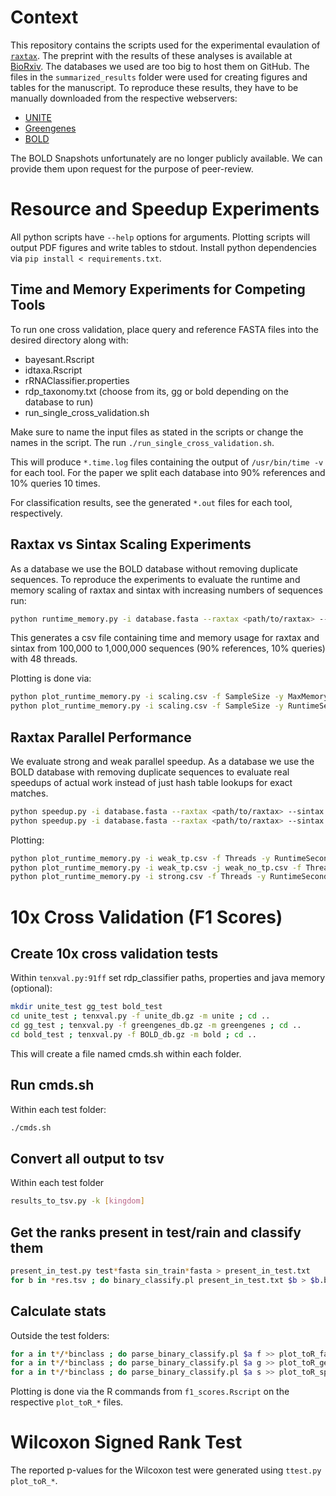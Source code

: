 # Context

This repository contains the scripts used for the experimental evaulation of [`raxtax`](https://github.com/noahares/raxtax).
The preprint with the results of these analyses is available at [BioRxiv](https://www.biorxiv.org/content/10.1101/2025.03.11.642618v1).
The databases we used are too big to host them on GitHub.
The files in the `summarized_results` folder were used for creating figures and tables for the manuscript.
To reproduce these results, they have to be manually downloaded from the respective webservers:

- [UNITE](https://unite.ut.ee/)
- [Greengenes](https://greengenes.lbl.gov/Download/)
- [BOLD](https://v4.boldsystems.org/)

The BOLD Snapshots unfortunately are no longer publicly available.
We can provide them upon request for the purpose of peer-review.

# Resource and Speedup Experiments

All python scripts have `--help` options for arguments.
Plotting scripts will output PDF figures and write tables to stdout.
Install python dependencies via `pip install < requirements.txt`.

## Time and Memory Experiments for Competing Tools

To run one cross validation, place query and reference FASTA files into the desired directory along with:

- bayesant.Rscript
- idtaxa.Rscript
- rRNAClassifier.properties
- rdp_taxonomy.txt (choose from its, gg or bold depending on the database to run)
- run_single_cross_validation.sh

Make sure to name the input files as stated in the scripts or change the names in the script.
The run `./run_single_cross_validation.sh`.

This will produce `*.time.log` files containing the output of `/usr/bin/time -v` for each tool.
For the paper we split each database into 90% references and 10% queries 10 times.

For classification results, see the generated `*.out` files for each tool, respectively.

## Raxtax vs Sintax Scaling Experiments

As a database we use the BOLD database without removing duplicate sequences.
To reproduce the experiments to evaluate the runtime and memory scaling of raxtax and sintax with increasing numbers of sequences run:

```sh
python runtime_memory.py -i database.fasta --raxtax <path/to/raxtax> --sintax <path/to/vsearch> -s 100000 200000 300000 400000 500000 600000 700000 800000 900000 1000000 -r 3 -o <path/to/outputdir>
```

This generates a csv file containing time and memory usage for raxtax and sintax from 100,000 to 1,000,000 sequences (90% references, 10% queries) with 48 threads.

Plotting is done via:

```sh
python plot_runtime_memory.py -i scaling.csv -f SampleSize -y MaxMemoryBytes -o memory.pdf # Memory
python plot_runtime_memory.py -i scaling.csv -f SampleSize -y RuntimeSeconds -o runtime.pdf # Time
```

## Raxtax Parallel Performance

We evaluate strong and weak parallel speedup.
As a database we use the BOLD database with removing duplicate sequences to evaluate real speedups of actual work instead of just hash table lookups for exact matches.

```sh
python speedup.py -i database.fasta --raxtax <path/to/raxtax> --sintax <path/to/vsearch> -f true -w true -t 1 2 4 8 16 24 32 48 -s 250000 -r 5 -o <path/to/outputdir> # weak
python speedup.py -i database.fasta --raxtax <path/to/raxtax> --sintax <path/to/vsearch> -t 1 2 4 8 16 24 32 48 -s 500000 -r 5 -o <path/to/outputdir> # strong
```

Plotting:

```sh
python plot_runtime_memory.py -i weak_tp.csv -f Threads -y RuntimeSeconds -o speedup_weak.pdf # Weak
python plot_runtime_memory.py -i weak_tp.csv -j weak_no_tp.csv -f Threads -y RuntimeSeconds -o speedup_weak.pdf # Weak, compare 2 runs
python plot_runtime_memory.py -i strong.csv -f Threads -y RuntimeSeconds -w -o efficiency_strong.pdf # Strong
```

# 10x Cross Validation (F1 Scores)

## Create 10x cross validation tests
Within `tenxval.py:91ff` set rdp_classifier paths, properties and java memory (optional):
```sh
mkdir unite_test gg_test bold_test
cd unite_test ; tenxval.py -f unite_db.gz -m unite ; cd ..
cd gg_test ; tenxval.py -f greengenes_db.gz -m greengenes ; cd ..
cd bold_test ; tenxval.py -f BOLD_db.gz -m bold ; cd ..
```
This will create a file named cmds.sh within each folder.

## Run cmds.sh

Within each test folder:
```sh
./cmds.sh
```

## Convert all output to tsv

Within each test folder
```sh
results_to_tsv.py -k [kingdom]
```

## Get the ranks present in test/rain and classify them

```sh
present_in_test.py test*fasta sin_train*fasta > present_in_test.txt
for b in *res.tsv ; do binary_classify.pl present_in_test.txt $b > $b.binclass ; done
```

## Calculate stats
Outside the test folders:
```sh
for a in t*/*binclass ; do parse_binary_classify.pl $a f >> plot_toR_family; done
for a in t*/*binclass ; do parse_binary_classify.pl $a g >> plot_toR_genus; done
for a in t*/*binclass ; do parse_binary_classify.pl $a s >> plot_toR_species; done
```
Plotting is done via the R commands from `f1_scores.Rscript` on the respective `plot_toR_*` files.

# Wilcoxon Signed Rank Test

The reported p-values for the Wilcoxon test were generated using `ttest.py plot_toR_*`.
